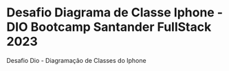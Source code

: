 # Desafio Diagrama de Classe Iphone - DIO Bootcamp Santander FullStack 2023

Desafio Dio - Diagramação de Classes do Iphone